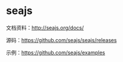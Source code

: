 # seajs
文档资料：http://seajs.org/docs/

源码：https://github.com/seajs/seajs/releases

示例：https://github.com/seajs/examples